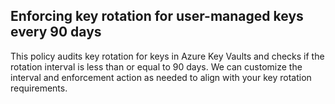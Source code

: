 ## Enforcing key rotation for user-managed keys every 90 days
This policy audits key rotation for keys in Azure Key Vaults and checks if the rotation interval is less than or equal to 90 days. We can customize the interval and enforcement action as needed to align with your key rotation requirements.